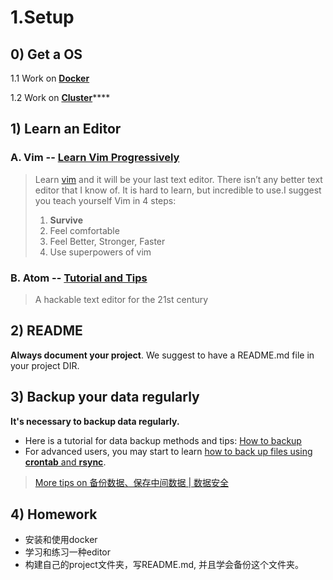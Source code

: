# 1.Setup

## 0\) Get a OS

1.1 Work on [**Docker**](1.1.docker.md)

1.2 Work on [**Cluster**](1.2-cluster.md)\*\*\*\*

## 1\) Learn an Editor

### A. **Vim** -- [Learn Vim Progressively](http://yannesposito.com/Scratch/en/blog/Learn-Vim-Progressively/)

> Learn [vim](http://www.vim.org/) and it will be your last text editor. There isn’t any better text editor that I know of. It is hard to learn, but incredible to use.I suggest you teach yourself Vim in 4 steps:
>
> 1. **Survive**
> 2. Feel comfortable
> 3. Feel Better, Stronger, Faster
> 4. Use superpowers of vim

### B. **Atom --** [Tutorial and Tips ](https://www.evernote.com/l/ABJeb9FdBc1BC6AZSgWh4Ujc_StdcFYl-kw)

> A hackable text editor for the 21st century

## 2\) README

**Always document your project**. We suggest to have a README.md file in your project DIR.

## 3\)  Backup your data regularly

**It's necessary to backup data regularly.** 

* Here is a tutorial for data backup methods and tips: [How to backup](../../appendix/appendix-iii.-how-to-backup.md)
* For advanced users, you may start to learn [how to back up files using **crontab** and **rsync**](https://lulab.gitbook.io/training/part-i.-programming-skills/3.bash-and-github#example-ii).

> [More tips on 备份数据、保存中间数据 \| 数据安全](https://www.evernote.com/l/ABLaXPPQIg1FM5Kgl1AoLqLj67CR1Cv44ws)

## **4\) Homework**

* 安装和使用docker
* 学习和练习一种editor
* 构建自己的project文件夹，写README.md, 并且学会备份这个文件夹。

